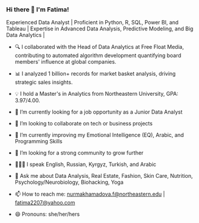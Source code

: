 ### Hi there 👋 I'm Fatima!

Experienced Data Analyst | Proficient in Python, R, SQL, Power BI, and Tableau | Expertise in Advanced Data Analysis, Predictive Modeling, and Big Data Analytics |

- 🔍 I collaborated with the Head of Data Analytics at Free Float Media, contributing to automated algorithm development quantifying board members' influence at global companies.
- 📊 I analyzed 1 billion+ records for market basket analysis, driving strategic sales insights.
- 💡 I hold a Master's in Analytics from Northeastern University, GPA: 3.97/4.00.
  
- 🔭 I’m currently looking for a job opportunity as a Junior Data Analyst
- 👯 I’m looking to collaborate on tech or business projects
- 🌱 I’m currently improving my Emotional Intelligence (EQ), Arabic, and Programming Skills
- 🤔 I’m looking for a strong community to grow further
- 💁🏻‍♀️ I speak English, Russian, Kyrgyz, Turkish, and Arabic
- 💬 Ask me about Data Analysis, Real Estate, Fashion, Skin Care, Nutrition, Psychology/Neurobiology, Biohacking, Yoga
- 📫 How to reach me: nurmakhamadova.f@northeastern.edu | fatima2207@yahoo.com 
- 😄 Pronouns: she/her/hers

